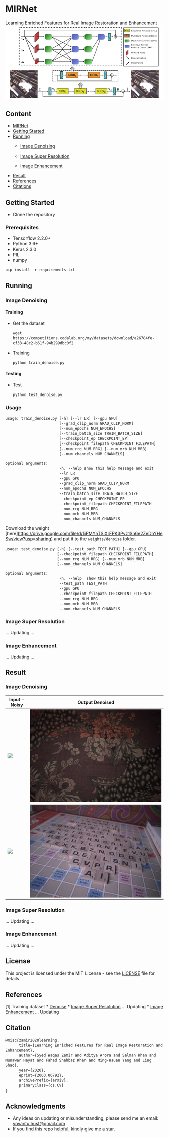# MIRNet
Learning Enriched Features for Real Image Restoration and Enhancement
![teaser](MIR.png)
## Content
- [MIRNet](#MIRNet)
- [Getting Started](#getting-tarted)
- [Running](#running)
    - [Image Denoising](#imagedenoising)

    - [Image Super Resolution](#imagesuperresolution)

    - [Image Enhancement](#imageenhancement)
- [Result](#result)
- [References](#references)
- [Citations](#citation)

## Getting Started

- Clone the repository

### Prerequisites

- Tensorflow 2.2.0+
- Python 3.6+
- Keras 2.3.0
- PIL
- numpy

```python
pip install -r requirements.txt
```

## Running
### Image Denoising
#### Training
- Get the dataset
    ```
    wget https://competitions.codalab.org/my/datasets/download/a26784fe-cf33-48c2-b61f-94b299dbc0f2
    ```
- Training 
    ```
    python train_denoise.py
    ```
#### Testing
- Test
    ```
    python test_denoise.py
    ```
### Usage
```
usage: train_denoise.py [-h] [--lr LR] [--gpu GPU]
                        [--grad_clip_norm GRAD_CLIP_NORM]
                        [--num_epochs NUM_EPOCHS]
                        [--train_batch_size TRAIN_BATCH_SIZE]
                        [--checkpoint_ep CHECKPOINT_EP]
                        [--checkpoint_filepath CHECKPOINT_FILEPATH]
                        [--num_rrg NUM_RRG] [--num_mrb NUM_MRB]
                        [--num_channels NUM_CHANNELS]
```
```
optional arguments:
                        -h, --help show this help message and exit
                        --lr LR
                        --gpu GPU
                        --grad_clip_norm GRAD_CLIP_NORM
                        --num_epochs NUM_EPOCHS
                        --train_batch_size TRAIN_BATCH_SIZE
                        --checkpoint_ep CHECKPOINT_EP
                        --checkpoint_filepath CHECKPOINT_FILEPATH
                        --num_rrg NUM_RRG
                        --num_mrb NUM_MRB
                        --num_channels NUM_CHANNELS
```

Download the weight [here]https://drive.google.com/file/d/1iPMYhTSiXrFPK3Pvz1Sn6e2ZeDhYHeSw/view?usp=sharing) and put it to the ```weights/denoise``` folder.
```
usage: test_denoise.py [-h] [--test_path TEST_PATH] [--gpu GPU]
                       [--checkpoint_filepath CHECKPOINT_FILEPATH]
                       [--num_rrg NUM_RRG] [--num_mrb NUM_MRB]
                       [--num_channels NUM_CHANNELS]
```
```
optional arguments:
                        -h, --help  show this help message and exit
                        --test_path TEST_PATH
                        --gpu GPU
                        --checkpoint_filepath CHECKPOINT_FILEPATH
                        --num_rrg NUM_RRG
                        --num_mrb NUM_MRB
                        --num_channels NUM_CHANNELS
```
### Image Super Resolution
... Updating ...
### Image Enhancement
... Updating ...

## Result
### Image Denoising

| Input - Noisy | Output Denoised |
| --- | --- |
| ![](test/denoise/NOISY_SRGB_010.PNG) | ![](result/denoise/NOISY_SRGB_010.PNG)|
| ![](test/denoise/NOISY_SRGB_020.PNG) | ![](result/denoise/NOISY_SRGB_020.PNG)|


### Image Super Resolution
... Updating ...

### Image Enhancement
... Updating ...

## License

This project is licensed under the MIT License - see the [LICENSE](https://github.com/tuvovan/MIRNet---Keras/blob/master/LICENSE) file for details

## References
[1] Training dataset 
    * [Denoise](https://www.eecs.yorku.ca/~kamel/sidd/dataset.php)
    * [Image Super Resolution](#) ... Updating
    * [Image Enhancement](#) ... Updating

## Citation
```
@misc{zamir2020learning,
      title={Learning Enriched Features for Real Image Restoration and Enhancement}, 
      author={Syed Waqas Zamir and Aditya Arora and Salman Khan and Munawar Hayat and Fahad Shahbaz Khan and Ming-Hsuan Yang and Ling Shao},
      year={2020},
      eprint={2003.06792},
      archivePrefix={arXiv},
      primaryClass={cs.CV}
}
```
## Acknowledgments
- Any ideas on updating or misunderstanding, please send me an email: <vovantu.hust@gmail.com>
- If you find this repo helpful, kindly give me a star.

